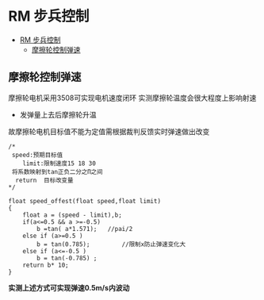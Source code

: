 # RM 步兵控制

- [RM 步兵控制](#rm-步兵控制)
  - [摩擦轮控制弹速](#摩擦轮控制弹速)

## 摩擦轮控制弹速

摩擦轮电机采用3508可实现电机速度闭环
实测摩擦轮温度会很大程度上影响射速

- 发弹量上去后摩擦轮升温

故摩擦轮电机目标值不能为定值需根据裁判反馈实时弹速做出改变

~~~
/*
 speed:预期目标值
	limit:限制速度15 18 30
 将系数映射到tan正负二分之Π之间
  return  目标改变量
*/

float speed_offest(float speed,float limit)
{
	float a = (speed - limit),b;
	if(a<=0.5 && a >=-0.5)  	 
		b =tan( a*1.571);	//pai/2
	else if	(a>=0.5 )		 
		b = tan(0.785);			//限制x防止弹速变化大
	else if	(a<=-0.5 )    
		b = tan(-0.785) ; 
	return b* 10;
}
~~~

**实测上述方式可实现弹速0.5m/s内波动**
